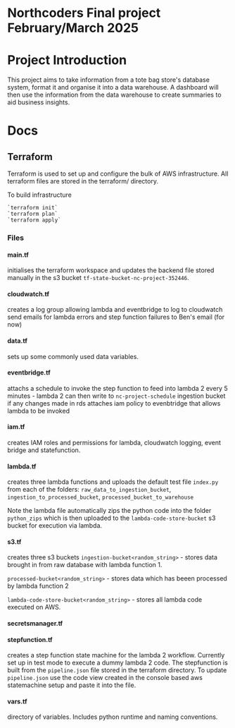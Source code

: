 Northcoders Final project February/March 2025
==========

# Project Introduction
This project aims to take information from a tote bag store's database system, format it and organise it into a data warehouse. A dashboard will then use the information from the data warehouse to create summaries to aid business insights.

# Docs
## Terraform
Terraform is used to set up and configure the bulk of AWS infrastructure. All terraform files are stored in the terraform/ directory.

To build infrastructure

    `terraform init`
    `terraform plan`
    `terraform apply`

### Files
#### main.tf
initialises the terraform workspace and updates the backend file stored manually in the s3 bucket `tf-state-bucket-nc-project-352446`.

#### cloudwatch.tf
creates a log group allowing lambda and eventbridge to log to cloudwatch
send emails for lambda errors and step function failures to Ben's email (for now)

#### data.tf
sets up some commonly used data variables.

#### eventbridge.tf
attachs a schedule to invoke the step function to feed into lambda 2 every 5 minutes - lambda 2 can then write to
`nc-project-schedule`
ingestion bucket if any changes made in rds
attaches iam policy to evenbtridge that allows lambda to be invoked

#### iam.tf
creates IAM roles and permissions for lambda, cloudwatch logging, event bridge and statefunction.

#### lambda.tf
creates three lambda functions and uploads the default test file `index.py` from each of the folders: `raw_data_to_ingestion_bucket`, `ingestion_to_processed_bucket`, `processed_bucket_to_warehouse`

Note the lambda file automatically zips the python code into the folder `python_zips` which is then uploaded to the `lambda-code-store-bucket` s3 bucket for execution via lambda.

#### s3.tf
creates three s3 buckets 
`ingestion-bucket<random_string>` - stores data brought in from raw database with lambda function 1.

`processed-bucket<random_string>` - stores data which has beeen processed by lambda function 2

`lambda-code-store-bucket<random_string>` - stores all lambda code executed on AWS.

#### secretsmanager.tf

#### stepfunction.tf
creates a step function state machine for the lambda 2 workflow. Currently set up in test mode to execute a dummy lambda 2 code. The stepfunction is built from the `pipeline.json` file stored in the terraform directory. To update `pipeline.json` use the code view created in the console based aws statemachine setup and paste it into the file.

#### vars.tf
directory of variables. Includes python runtime and naming conventions.
